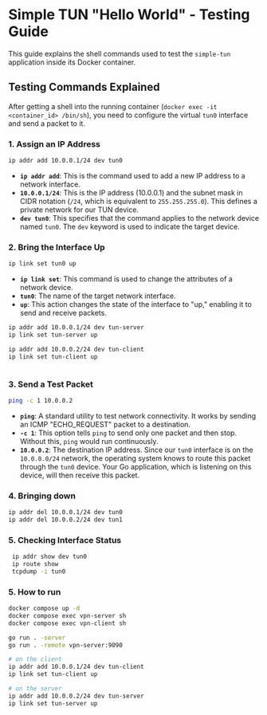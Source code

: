 # Simple TUN "Hello World" - Testing Guide

This guide explains the shell commands used to test the `simple-tun` application inside its Docker container.

## Testing Commands Explained

After getting a shell into the running container (`docker exec -it <container_id> /bin/sh`), you need to configure the virtual `tun0` interface and send a packet to it.

### 1. Assign an IP Address

```sh
ip addr add 10.0.0.1/24 dev tun0
```

- **`ip addr add`**: This is the command used to add a new IP address to a network interface.
- **`10.0.0.1/24`**: This is the IP address (10.0.0.1) and the subnet mask in CIDR notation (`/24`, which is equivalent to `255.255.255.0`). This defines a private network for our TUN device.
- **`dev tun0`**: This specifies that the command applies to the network device named `tun0`. The `dev` keyword is used to indicate the target device.

### 2. Bring the Interface Up

```sh
ip link set tun0 up
```

- **`ip link set`**: This command is used to change the attributes of a network device.
- **`tun0`**: The name of the target network interface.
- **`up`**: This action changes the state of the interface to "up," enabling it to send and receive packets.

```sh
ip addr add 10.0.0.1/24 dev tun-server
ip link set tun-server up

ip addr add 10.0.0.2/24 dev tun-client
ip link set tun-client up
```

```

```

### 3. Send a Test Packet

```sh
ping -c 1 10.0.0.2
```

- **`ping`**: A standard utility to test network connectivity. It works by sending an ICMP "ECHO_REQUEST" packet to a destination.
- **`-c 1`**: This option tells `ping` to send only one packet and then stop. Without this, `ping` would run continuously.
- **`10.0.0.2`**: The destination IP address. Since our `tun0` interface is on the `10.0.0.0/24` network, the operating system knows to route this packet through the `tun0` device. Your Go application, which is listening on this device, will then receive this packet.

### 4. Bringing down

```sh
ip addr del 10.0.0.1/24 dev tun0
ip addr del 10.0.0.2/24 dev tun1
```

### 5. Checking Interface Status

```sh
 ip addr show dev tun0
 ip route show
 tcpdump -i tun0

```

### 5. How to run

```sh
docker compose up -d
docker compose exec vpn-server sh
docker compose exec vpn-client sh

go run . -server
go run . -remote vpn-server:9090

# on the client
ip addr add 10.0.0.1/24 dev tun-client
ip link set tun-client up

# on the server
ip addr add 10.0.0.2/24 dev tun-server
ip link set tun-server up

```
